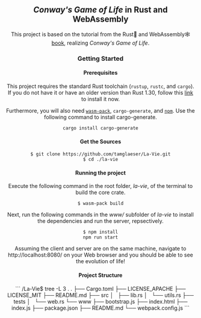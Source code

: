<div align="center">

  <h2><i>Conway's Game of Life</i> in Rust and WebAssembly</h1>

  <p>This project is based on the tutorial from the Rust🦀 and WebAssembly🕸 <a href="https://rustwasm.github.io/docs/book/">book</a>, realizing <i>Conway's Game of Life</i>. 
  
  <h3>Getting Started</h3>
  <h4>Prerequisites</h4>
  <p>This project requires the standard Rust toolchain (<code>rustup</code>, <code>rustc</code>, and <code>cargo</code>). If you do not have it or have an older version than
   Rust 1.30, follow this <a href="https://www.rust-lang.org/tools/install">link</a> to install it now.
   
   Furthermore, you will also need <code><a href="https://rustwasm.github.io/wasm-pack/installer/">wasm-pack</a></code>, <code>cargo-generate</code>, and 
   <code><a href="https://www.npmjs.com/get-npm">npm</a></code>. Use the following command to install cargo-generate.</p>
   ```
   cargo install cargo-generate
   ```
  
  <h4>Get the Sources</h4>
  
  
  ```
  $ git clone https://github.com/tamglaeser/La-Vie.git
  $ cd ./la-vie
  ```
  
  <h4>Running the project</h4>
  <p>Execute the following command in the root folder, <i>la-vie</i>, of the terminal to build the core crate.</p>
  
  ```
  $ wasm-pack build
  ```
  <p>Next, run the following commands in the <i>www/</i> subfolder of <i>la-vie</i> to install the dependencies and run the server, repsectively.</p>
  
  ```
  $ npm install
  npm run start
  ```
  <p>Assuming the client and server are on the same machine, navigate to http://localhost:8080/ on your Web browser and you should be able to see
   the evolution of life!</p>
   
   <h4>Project Structure</h4>
   ```
   /La-Vie$ tree -L 3 .
    .
    ├── Cargo.toml
    ├── LICENSE_APACHE
    ├── LICENSE_MIT
    ├── README.md
    ├── src
    │   ├── lib.rs
    │   └── utils.rs
    ├── tests
    │   └── web.rs
    └── www
        ├── bootstrap.js
        ├── index.html
        ├── index.js
        ├── package.json
        ├── README.md
        └── webpack.config.js
    ```